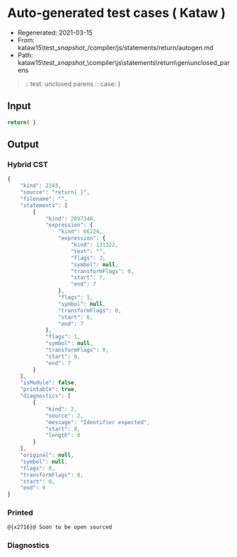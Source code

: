 # Auto-generated test cases ( Kataw )
- Regenerated: 2021-03-15
- From: kataw15\test\__snapshot__/compiler/js/statements/return/autogen.md
- Path: kataw15\test\__snapshot__\compiler\js\statements\return\gen\unclosed_parens
> :: test: unclosed parens
> :: case: }
## Input

`````js
return( }
`````

## Output

### Hybrid CST

```javascript
{
    "kind": 2243,
    "source": "return( }",
    "filename": "",
    "statements": [
        {
            "kind": 2097346,
            "expression": {
                "kind": 66224,
                "expression": {
                    "kind": 131322,
                    "text": "",
                    "flags": 3,
                    "symbol": null,
                    "transformFlags": 0,
                    "start": 7,
                    "end": 7
                },
                "flags": 1,
                "symbol": null,
                "transformFlags": 0,
                "start": 6,
                "end": 7
            },
            "flags": 1,
            "symbol": null,
            "transformFlags": 0,
            "start": 0,
            "end": 7
        }
    ],
    "isModule": false,
    "printable": true,
    "diagnostics": [
        {
            "kind": 2,
            "source": 2,
            "message": "Identifier expected",
            "start": 8,
            "length": 0
        }
    ],
    "original": null,
    "symbol": null,
    "flags": 0,
    "transformFlags": 0,
    "start": 0,
    "end": 9
}
```

### Printed

```javascript
@{x2716}@ Soon to be open sourced
```

### Diagnostics

```javascript

```

